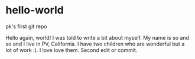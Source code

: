 # hello-world
pk's first git repo

Hello again, world!  I was told to write a bit about myself.  My name is so and so and I live in PV, California.  I have two children who are wonderful but a lot of work :).  I love love them.  Second edit or commit.
